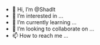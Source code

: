 - 👋 Hi, I’m @Shadlt
- 👀 I’m interested in ...
- 🌱 I’m currently learning ...
- 💞️ I’m looking to collaborate on ...
- 📫 How to reach me ...

<!---
Shadlt/Shadlt is a ✨ special ✨ repository because its `README.md` (this file) appears on your GitHub profile.
You can click the Preview link to take a look at your changes.
--->
